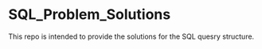 # SQL_Problem_Solutions
This repo is intended to provide the solutions for the SQL quesry structure.
